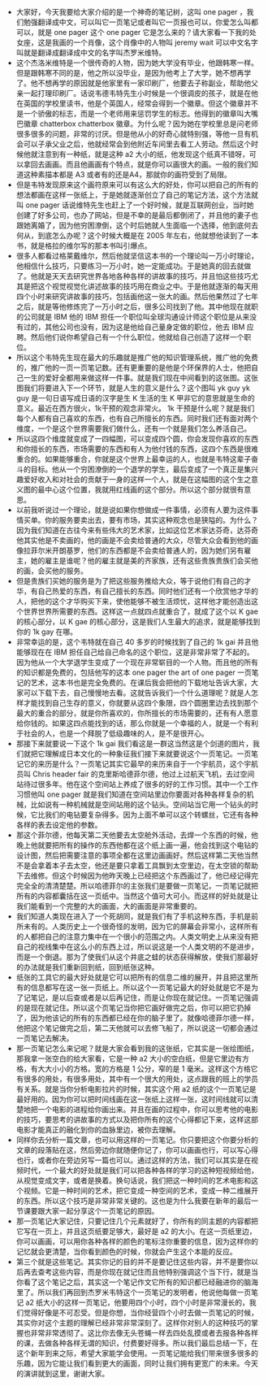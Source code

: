 - 大家好，今天我要给大家介绍的是一个神奇的笔记树，这叫 one pager ，我们勉强翻译成中文，可以叫它一页笔记或者叫它一页报也可以，你爱怎么叫都可以，就是 one pager 这个 one pager 它是怎么来的？请大家看一下我的处女座，这是我画的一个肖像，这个肖像中的人物叫 jeremy wait 可以中文名字叫就是翻译成翻译成中文的名字叫杰罗米维特。
- 这个杰洛米维特是一个很传奇的人物，因为她大学没有毕业，他跟韩寒一样。但是跟韩寒不同的是，他之所以没毕业，是因为他考上了大学，她不想再学了。他不想再学的原因就是他家里有一家印刷厂，他要去子称副业，帮助他父亲一起打理印刷厂。话说韦德韦特先生小时候是一个很调皮的孩子，就是在他在英国的学校里读书，他是个英国人，经常会得到一个徽章。但这个徽章并不是一个骄傲的标志，而是一个老师用来惩罚学生的标志。他得到的徽章叫大嘴巴徽章 chatterbox chatterbox 徽章。为什么呢？因为她在学校里总是问老师很多很多的问题，非常的讨厌。但是他从小的好奇心就特别强，等他一旦有机会可以子承父业之后，他就经常会到他附近车间里去看工人劳动。然后这个时候他就注意到有一种纸，就是这种 a2 大小的纸，他发现这个纸真不错呀，可以拿回去画画。而且他画画有个特点，就是你可以画很大的画。一般的我们知道这种素描本都是 A3 或者有的还是A4，那就你的画符受到了局限。
- 但是韦特发现原来这个画符原来可以有这么大的好处，你可以把自己的所有的想法都画在这样一张纸上，于是她就逐渐创立了自己的笔记方法，这个方法就叫 one pager 话说维特先生也赶上了一个好时候，就是互联网创业，当时她创建了好多公司，也办了网站，但是不幸的是最后都倒闭了，并且他的妻子也跟她离婚了，因为他穷困潦倒，这个时后她就人生面临一个选择，他到底何去何从，到底怎么办呢？这个时候大概是在 2005 年左右，他就想他读到了一本书，就是格拉的维尔写的那本书叫引爆点。
- 很多人都看过格莱戴维尔，然后他就坚信这本书的一个理论叫一万小时理论，他相信什么技巧，只要练习一万小时，她一定能成功。于是她真的回去就做了。他就是天天去研究世界各地各种各样的讲故事的技巧，并且怕这些技巧尤其是把这个视觉视觉化讲述故事的技巧用在商业之中。于是他就逐渐的每天用四个小时来研究讲故事的技巧，包括画他这一张大的画。然后他果然过了七年之后，就是等他修炼完了一万小时之后，很多公司找到了他。其中他现在就职的公司就是 IBM 他的 IBM 担任一个职位叫全球沟通设计师这个职位是从来没有过的，其他公司也没有，因为这是他给自己量身定做的职位，他去 IBM 应聘。然后他们说你希望自己有一个什么职位，他就给自己创造了这样一个职位。
- 所以这个韦特先生现在最大的乐趣就是推广他的知识管理系统，推广他的免费的，推广他的一页一页笔记数。还有更重要的是他是个环保界的人士，他把自己一生的爱好全都用来做这样一件事。就是我们现在中间看到的这张图。这张图我们将要进入下一个环节，就是人生的意义是什么？这个图叫 yk guy yk guy 是一句日语写成日语的汉字是生 K 生活的生 K 甲非它的意思就是生命的意义。最近在西方很火，1k干预的观念非常火。 1k 干预是什么呢？就是我们每个人都有自己喜欢的东西，也有自己所擅长的东西。同时我们还有面对两个维度，一个是这个世界需要我们做什么，还有一个就是我们怎么养活自己。
- 所以这四个维度就变成了一四幅图，可以变成四个圆，你会发现你喜欢的东西和你擅长的东西，市场需要的东西和有人为他付钱的东西，这四个东西是很难重合的。如果能够重合，你就是这个世界上最幸运的人，也就是韦特这辈子奋斗的目标。他从一个穷困潦倒的一个退学的学生，最后变成了一个真正是集兴趣爱好收入和对社会的贡献于一身的这样一个人，就是在这幅图的这个生之意义图的最中心这个位置，我就用红线画的这个部分。所以这个部分就很有意思。
- 以前我听说过一个理论，就是说如果你想做成一件事情，必须有人要为这件事情买单。你的服务要卖出去，要有市场，其实这种观念也是狭隘的。为什么？因为我们知道在古往今来有些伟大的艺术家，比如这位艺术家达芬奇，达芬奇他其实他是不卖画的，他的画是不会卖给普通的大众，尽管大众会看到他的画像拉菲尔米开朗基罗，他们的东西都是不会卖给普通人的，因为她们另有雇主，她的雇主是谁呢？他的雇主就是美的齐家族，还有这些贵族贵族们会买他的画，会买他的服务。
- 但是贵族们买她的服务是为了把这些服务推给大众，等于说他们有自己的才华，有自己热爱的东西，有自己擅长的东西。同时他们还有一个欣赏他才华的人，把他的这个才华购买下来，使他能够不被生活烦忧，这样他才能创造出这个世界世界所需要的东西。这样这一点就四点就重合了，就成了这个以 K gae 的核心部分，以 K gae 的核心部分，这是我们人生最大的追求，就是能够找到你的 1k gay 在哪。
- 非常幸运的是，这个韦特就在自己 40 多岁的时候找到了自己的 1k gai 并且他能够现在在 IBM 担任自己给自己命名的这个职位，这是非常非常了不起的。因为他从一个大学退学生变成了一个现在非常崭目的一个人物。而且他的所有的知识都是免费的，包括他写的这本 one pager the art of one pager 一页笔记的艺术，这本书也是完全免费的。在课后我会把他的下载地址告诉大家，大家可以下载下去，自己慢慢地去看。这就告诉我们一个什么道理呢？就是人怎样才能找到自己生存的意义，你就要从这四个象限，四个圆圈里边去找到那个最大的重合的部分，就是你所喜欢的，你所擅长的市场需要的，还有有人愿意给你钱的。如果这四点能找到的话，那么你就是一个幸福的人，就是一个有利于社会的人，也是一个拜脱了低级趣味的人，是不是很开心。
- 那接下来就要说一下这个 1k gai 我们看这是一群这当然这是个剑道的图片，我们就把它理解成日本文化的一种象征我们接下来就要说这个一页笔记。一页笔记它的来历是什么？一页笔记其实它最早的来历来自于一个宇航员，这个宇航员叫 Chris header fair 的克里斯哈德菲尔德，他过上过航天飞机，去过空间站待过很多年。他在这个空间站上养成了很多的好的工作习惯。其中一个工作习惯他叫 one pager 就是我们知道在空间站里边你要面对各种各样复杂的机械，比如说有一种机械就是空间站用的这个钻头。空间站当它用一个钻头的时候，它比我们的电钻要复杂得多。因为上面不单可以这个转螺丝，它还有各种各样的表去设定他的参数。
- 那这个菲尔德，他每天第二天他要去太空舱外活动，去焊一个东西的时候，他晚上他就要把所有的操作的东西他都在这个纸上画一遍，他会找到这个电钻的设计图，然后把需要注意的事项全都在这里边画画好。然后这样第二天他当然不是会拿着本子去太空，他还是要只拿着工具飘到太空里边，在太空锁的帮助下去维修。但这个时候因为他昨天晚上已经把这个东西画过了，他已经记得完完全全的清清楚楚。所以哈德菲尔的主张我们是要做一页笔记，一页笔记就把所有的内容都囊括在这一页纸中。当然这个值可大可小。而这样的好处就是让我们能看到一个完整的大的画面，大的画面是非常重要的。
- 我们知道人类现在进入了一个死胡同，就是我们有了手机这种东西，手机是前所未有的。人类历史上一个很奇怪的发明，因为它的屏幕会非常小，这样所有的人都把自己的注意力集中在一个很小的范围之内。人类文明史上从来没有把自己的视线集中在这么小的东西上过，所以说这是一个人类文明的不是进步，而是一个倒退。那为了使我们从这个井底之蛙的状态获得解放，使我们那最好的办法就是我们重新回到纸，回到纸张这种。
- 纸张的工具它的最大好处就是它可以把所有的信息二维的展开，并且把这里所有的信息都写在这一张一页纸上。所以这个一页笔记最大的好处就是它不是为了记笔记，是以后查或者是以后再记住，而是让你现在就记住。一页笔记强调的是现在就记住。所以这个页笔记当你把它画好做完之后，你可以把它扔掉了，因为他该记的所有的东西都已经在你的脑子里了。就像哈德菲尔德一样，他把这个笔记做完之后，第二天他就可以去修飞船了，所以说这一切都会通过一页笔记去解决。
- 那一页笔记怎么来记呢？就是大家会看到我的这张纸，它其实是一张绘图纸，那我拿一张空白的给大家看，它是一种 a2 大小的空白纸，但是它里边有方格，有大大小小的方格。宽的方格是 1 公分，窄的是 1 毫米。这样这个方格它有很多的用处，有很多用处，其中有一个很大的用处，这点跟我的班上的学员有关系。就是当你分析电影拉片的时候，其实这个用 a2 纸的这个一页笔记是最好用的。因为你可以把时间线画在这一张纸上这样一张，这时间线就可以清楚地把一个电影的进程给你画出来。并且在画的过程中，你可以思考他的电影的技巧，要思考的讲故事的方式以及把你所有的这个心得都记下来，这样这部电影才能真正的融化到你的血脉里边，被你去理解。
- 同样你去分析一篇文章，也可以用这样的一页笔记。你只要把这个你要分析的文章的段落贴在这，然后旁边你就随便你记了，你可以画画也行，可以写心得也行，或者你在旁边另写一篇也可以。通过这样的方法，我们可以其实是在视频时代，一个最大的好处就是我们可以把各种各样的学习的这种短视频给他，从视觉变成文字，或者是换着。换句话说，我们把这一种时间的艺术电影和这个视频。它是一种时间的艺术，把它变成一种空间的艺术，变成一种二维展开的东西。所以这个技巧是非常非常关键的。这也是为什么我要在新年的最后一节课要跟大家一起分享这个一页笔记的原因。
- 那一页笔记大家记住，只要记住几个元素就好了，你所有的同主题的内容都把它写在一页上，并且这页纸要足够大，最好是 a2 的大小。在这一页纸里边，你可以画画，可以用你各种各样的颜色的笔标注你重要的信息，因为这样你的记忆就会更清楚，当你看到颜色的时候，你就会产生这个本能的反应。
- 第三个就是这些笔记。其实你记的目的并不是要记住这些内容，并不是要你以后再去查考这些内容，而是你现在就记住而且他特别强调这个当下行，就是当你看了这个笔记之后，其实这一个笔记作文它所有的知识都已经融进你的脑海里了。所以我们再回到杰罗米韦特这个一页笔记的发明者，他说他每做一页笔记 a2 纸大小的这样一页笔记，他要用四个小时，四个小时是非常漫长的，我们觉得好像是不可忍受。但是你想，当你经营四个小时去做一页笔记的时候，其实你对这个主题的理解已经非常非常深刻了。这样你对别人的这种技巧的掌握也非常非常透彻了。这比你去像无头苍蝇一样去四处乱摸或者去报各种各样的课，去做各种各样无谓的知识，付费要好得多。所以我们最后总结一下，在这个新年到来之际，希望大家能学会使用。一页笔记能给我们带来很多很多的乐趣，因为它能让我们看到更大的画面，同时让我们拥有更宽广的未来。今天的演讲就到这里，谢谢大家。
